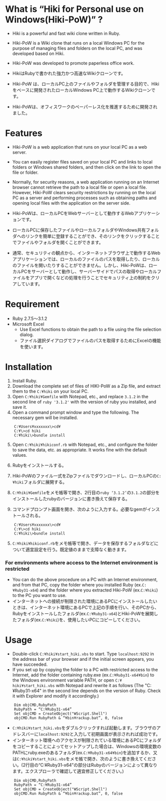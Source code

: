 What is “Hiki for Personal use on Windows(Hiki-PoW)” ?
====
- Hiki is a powerful and fast wiki clone written in Ruby.
- Hiki-PoW is a Wiki clone that runs on a local Windows PC for the purpose of managing files and folders on the local PC, and was developed based on Hiki.
- Hiki-PoW was developed to promote paperless office work.

- HikiはRubyで書かれた強力かつ高速なWikiクローンです。
- Hiki-PoW は、ローカルPC上のファイルやフォルダを管理する目的で、Hikiをベースに開発されたローカルWindows PC上で動作するWikiクローンです。
- Hiki-PoWは、オフィスワークのペーパーレス化を推進するために開発されました。

# Features
- Hiki-PoW is a web application that runs on your local PC as a web server.
- You can easily register files saved on your local PC and links to local folders or Windows shared folders, and then click on the link to open the file or folder.
- Normally, for security reasons, a web application running on an Internet browser cannot retrieve the path to a local file or open a local file. However, Hiki-PoW clears security restrictions by running on the local PC as a server and performing processes such as obtaining paths and opening local files with the application on the server side.

- Hiki-PoWは、ローカルPCをWebサーバーとして動作するWebアプリケーションです。
- ローカルPCに保存したファイルやローカルフォルダやWindows共有フォルダへのリンクを簡単に登録することができ、そのリンクをクリックすることでファイルやフォルダを開くことができます。
-  通常、セキュリティの観点から、インターネットブラウザ上で動作するWebアプリケーションでは、ローカルのファイルのパスを取得したり、ローカルのファイルを開いたりすることができません。しかし、Hiki-PoWは、ローカルPCをサーバーとして動作し、サーバーサイドでパスの取得やローカルファイルをアプリで開くなどの処理を行うことでセキュリティ上の制約をクリアしています。

# Requirement
-  Ruby 2.7.5〜3.1.2
-  Microsoft Excel
	- Use Excel functions to obtain the path to a file using the file selection dialog.
	- ファイル選択ダイアログでファイルのパスを取得するためにExcelの機能を使います。

# Installation
1. Install Ruby. 
2. Download the complete set of files of HIKI-PoW as a Zip file, and extract them to the `C:¥hiki` on your local PC. 
3. Open `C:¥hiki¥Gemfile` with Notepad, etc., and replace `3.1.2` in the second line of `ruby '3.1.2'` with the version of ruby you installed, and save it. 
4. Open a command prompt window and type the following. The necessary gem will be installed.
~~~
	C:¥Users¥xxxxxxx\>cd¥
	C:¥\>cd hiki
	C:¥hiki\>bundle install
~~~
5. Open `C:¥hiki¥hikiconf.rb` with Notepad, etc., and configure the folder to save the data, etc. as appropriate. It works fine with the default values.

1. Rubyをインストールする。
2. Hiki-PoWのファイル一式をZipファイルでダウンロードし、ローカルPCの`C:¥hiki`フォルダに展開する。
3. `C:¥hiki¥Gemfile`をメモ帳等で開き、2行目の`ruby ‘3.1.2’`の`3.1.2`の部分をインストールしたrubyのバージョンに書き換えて保存する。
4. コマンドプロンプト画面を開き、次のように入力する。必要なgemがインストールされる。
~~~
	C:¥Users¥xxxxxxx\>cd¥
	C:¥\>cd hiki
	C:¥hiki\>bundle install
~~~
5. `C:¥hiki¥hikiconf.rb`をメモ帳等で開き、データを保存するフォルダなどについて適宜設定を行う。既定値のままで支障なく動きます。

### For environments where access to the Internet environment is restricted
- You can do the above procedure on a PC with an Internet environment, and from that PC, copy the folder where you installed Ruby (ex.`C:¥Ruby31-x64`) and the folder where you extracted Hiki-PoW (ex.`C:¥hiki`) to the PC you want to use.
- インターネットへの接続が制限された環境にあるPCにインストールしたいときは、インターネット環境にあるPCで上記の手順を行い、そのPCから、Rubyをインストールしたフォルダ(ex.`C:¥Ruby31-x64`)とHiki-PoWを展開したフォルダ(ex.`C:¥hiki`)を、使用したいPCにコピーしてください。
# Usage
- Double-click `C:¥hiki¥start_hiki.vbs` to start. Type `localhost:9292` in the address bar of your browser and if the initial screen appears, you have succeeded.
- If you set up by copying the folder to a PC with restricted access to the Internet, add the folder containing ruby.exe (ex.`C:¥Ruby31-x64¥bin`) to the Windows environment variable PATH, or open `C:¥ hiki¥start_hiki.vbs` with Notepad and rewrite it as follows (The "C:¥Ruby31-x64" in the second line depends on the version of Ruby. Check it with Explorer and modify it accordingly.)
~~~
	Dim objCMD,RubyPath
	RubyPath = “C:¥Ruby31-x64”
	Set objCMD = CreateObject("WScript.Shell")
	objCMD.Run RubyPath & “¥bin¥rackup.bat”, 0, false
~~~
- `C:¥hiki¥start_hiki.vbs`をダブルクリックすれば起動します。ブラウザのアドレスバーに`localhost:9292`と入力して初期画面が表示されれば成功です。
- インターネット環境へのアクセスが制限されている環境にあるPCにフォルダをコピーすることによってセットアップした場合は、Windowsの環境変数のPATHにruby.exeのあるフォルダ(ex.`C:¥Ruby31-x64¥bin`)を追加するか、又は`C:¥hiki¥start_hiki.vbs`をメモ帳で開き、次のように書き換えてください。(2行目の“C:¥Ruby31-x64”の部分はRubyのバージョンによって異なります。エクスプローラで確認して適宜修正してください。)
~~~
	Dim objCMD,RubyPath
	RubyPath = “C:¥Ruby31-x64”
	Set objCMD = CreateObject("WScript.Shell")
	objCMD.Run RubyPath & “¥bin¥rackup.bat”, 0, false
~~~